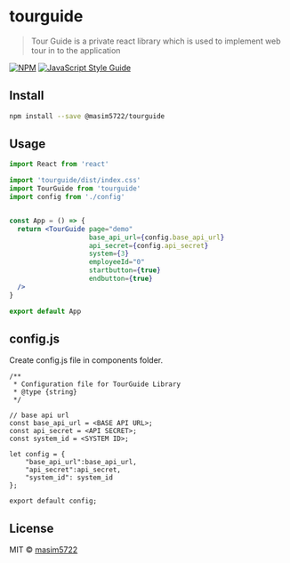 # tourguide

> Tour Guide is a private react library which is used to implement web tour in to the application

[![NPM](https://img.shields.io/npm/v/tourguide.svg)](https://www.npmjs.com/package/tourguide) [![JavaScript Style Guide](https://img.shields.io/badge/code_style-standard-brightgreen.svg)](https://standardjs.com)

## Install

```bash
npm install --save @masim5722/tourguide
```

## Usage

```jsx
import React from 'react'

import 'tourguide/dist/index.css'
import TourGuide from 'tourguide'
import config from './config'


const App = () => {
  return <TourGuide page="demo"
                    base_api_url={config.base_api_url}
                    api_secret={config.api_secret}
                    system={3}
                    employeeId="0"
                    startbutton={true}
                    endbutton={true}
  />
}

export default App

```

## config.js
Create config.js file in components folder.
```$xslt
/**
 * Configuration file for TourGuide Library
 * @type {string}
 */

// base api url
const base_api_url = <BASE API URL>;
const api_secret = <API SECRET>;
const system_id = <SYSTEM ID>;

let config = {
    "base_api_url":base_api_url,
    "api_secret":api_secret,
    "system_id": system_id
};

export default config;

```

## License

MIT © [masim5722](https://github.com/masim5722)
